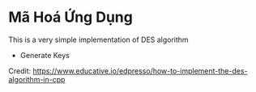 # Mã Hoá Ứng Dụng
This is a very simple implementation of DES algorithm
* Generate Keys

Credit: https://www.educative.io/edpresso/how-to-implement-the-des-algorithm-in-cpp